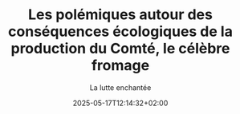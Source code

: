 ---
layout: post
title: "Les polémiques autour des conséquences écologiques de la production du Comté, le célèbre fromage"
link: https://www.radiofrance.fr/franceinter/podcasts/la-lutte-enchantee/la-lutte-enchantee-du-jeudi-24-avril-2025-1759620
author: "La lutte enchantée"
published_date: "24/04/2025"
description: "Aujourd'hui dans la Lutte Enchantée, le militant Pierre Rigaux explique en quoi la production du Comté pose de nombreux problèmes liés à l'exploitation animale."
language: "fr"
categories: "Liens"
tags: "fromage écologie"
og-tags: "fromage écologie"
date: "2025-05-17T12:14:32+02:00"
permalink: /:categories/:year/:month/:day/:title/
---